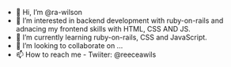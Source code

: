 - 👋 Hi, I’m @ra-wilson
- 👀 I’m interested in backend development with ruby-on-rails and adnacing my frontend skills with HTML, CSS AND JS.
- 🌱 I’m currently learning ruby-on-rails, CSS and JavaScript.
- 💞️ I’m looking to collaborate on ...
- 📫 How to reach me - Twiiter: @reeceawils

<!---
ra-wilson/ra-wilson is a ✨ special ✨ repository because its `README.md` (this file) appears on your GitHub profile.
You can click the Preview link to take a look at your changes.
--->
